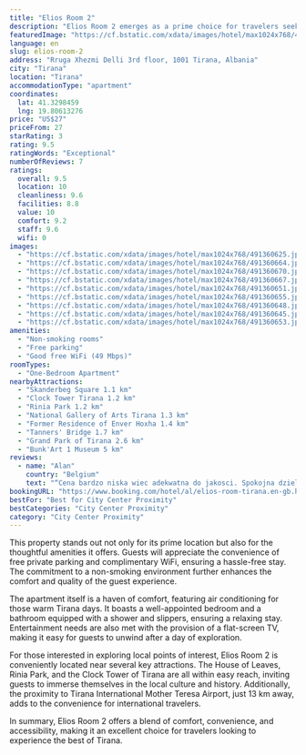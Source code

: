 ```yaml
---
title: "Elios Room 2"
description: "Elios Room 2 emerges as a prime choice for travelers seeking comfort and convenience in the heart of Tirana."
featuredImage: "https://cf.bstatic.com/xdata/images/hotel/max1024x768/491360625.jpg?k=55276f2e64a307876091b6b9e7a467c7657bfc6739fc790d2d64a441b1dc9824&o=&hp=1"
language: en
slug: elios-room-2
address: "Rruga Xhezmi Delli 3rd floor, 1001 Tirana, Albania"
city: "Tirana"
location: "Tirana"
accommodationType: "apartment"
coordinates:
  lat: 41.3298459
  lng: 19.80613276
price: "US$27"
priceFrom: 27
starRating: 3
rating: 9.5
ratingWords: "Exceptional"
numberOfReviews: 7
ratings:
  overall: 9.5
  location: 10
  cleanliness: 9.6
  facilities: 8.8
  value: 10
  comfort: 9.2
  staff: 9.6
  wifi: 0
images:
  - "https://cf.bstatic.com/xdata/images/hotel/max1024x768/491360625.jpg?k=55276f2e64a307876091b6b9e7a467c7657bfc6739fc790d2d64a441b1dc9824&o=&hp=1"
  - "https://cf.bstatic.com/xdata/images/hotel/max1024x768/491360664.jpg?k=e037102106b6dd620398aae3766afc966390c3a39f3abdfe47b09005952ef8e0&o=&hp=1"
  - "https://cf.bstatic.com/xdata/images/hotel/max1024x768/491360670.jpg?k=82f24d700f90a829938cd770340877dada90bf2e65a7c83a1b05d918a37eddcf&o=&hp=1"
  - "https://cf.bstatic.com/xdata/images/hotel/max1024x768/491360667.jpg?k=d183051472527648586e55c33a097b7a2cc1305e122581a5b1a1bff079e614d5&o=&hp=1"
  - "https://cf.bstatic.com/xdata/images/hotel/max1024x768/491360651.jpg?k=da85bc9de7c3b126b110f2aa4e73f03e66f45d853d1b431be54ef2f07e422f36&o=&hp=1"
  - "https://cf.bstatic.com/xdata/images/hotel/max1024x768/491360655.jpg?k=b42386822f778658d558eb7b3850ca5a8aec229ae15b171b16c7480be595a458&o=&hp=1"
  - "https://cf.bstatic.com/xdata/images/hotel/max1024x768/491360648.jpg?k=3994356998c36370c377561765830210584efe37a33e82e61d340486e012f7d2&o=&hp=1"
  - "https://cf.bstatic.com/xdata/images/hotel/max1024x768/491360645.jpg?k=c3be1626926e83e504aaa480b0ce8aec90c0dcdcf551a5bd037da1a2ce621e34&o=&hp=1"
  - "https://cf.bstatic.com/xdata/images/hotel/max1024x768/491360653.jpg?k=26c6a10bb08a58f4d24a5f83d0489518ae5d26859b0aad20b6a404657eb40975&o=&hp=1"
amenities:
  - "Non-smoking rooms"
  - "Free parking"
  - "Good free WiFi (49 Mbps)"
roomTypes:
  - "One-Bedroom Apartment"
nearbyAttractions:
  - "Skanderbeg Square 1.1 km"
  - "Clock Tower Tirana 1.2 km"
  - "Rinia Park 1.2 km"
  - "National Gallery of Arts Tirana 1.3 km"
  - "Former Residence of Enver Hoxha 1.4 km"
  - "Tanners' Bridge 1.7 km"
  - "Grand Park of Tirana 2.6 km"
  - "Bunk'Art 1 Museum 5 km"
reviews:
  - name: "Alan"
    country: "Belgium"
    text: "“Cena bardzo niska wiec adekwatna do jakosci. Spokojna dzielnica, kilka minut spacerem do centrum.Ciekawostka: koledze zlamal sie kluczyk i zablokowal lazienke bedac w srodku. Po telefonie do wlaacicieli pomoc nadeszla natychmiast. Bardzo dobra...”"
bookingURL: "https://www.booking.com/hotel/al/elios-room-tirana.en-gb.html?aid=8035640"
bestFor: "Best for City Center Proximity"
bestCategories: "City Center Proximity"
category: "City Center Proximity"
---
```


This property stands out not only for its prime location but also for the thoughtful amenities it offers. Guests will appreciate the convenience of free private parking and complimentary WiFi, ensuring a hassle-free stay. The commitment to a non-smoking environment further enhances the comfort and quality of the guest experience.

The apartment itself is a haven of comfort, featuring air conditioning for those warm Tirana days. It boasts a well-appointed bedroom and a bathroom equipped with a shower and slippers, ensuring a relaxing stay. Entertainment needs are also met with the provision of a flat-screen TV, making it easy for guests to unwind after a day of exploration.

For those interested in exploring local points of interest, Elios Room 2 is conveniently located near several key attractions. The House of Leaves, Rinia Park, and the Clock Tower of Tirana are all within easy reach, inviting guests to immerse themselves in the local culture and history. Additionally, the proximity to Tirana International Mother Teresa Airport, just 13 km away, adds to the convenience for international travelers.

In summary, Elios Room 2 offers a blend of comfort, convenience, and accessibility, making it an excellent choice for travelers looking to experience the best of Tirana.
